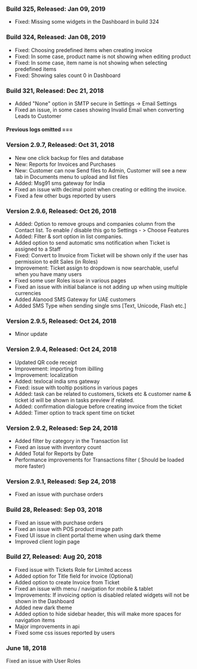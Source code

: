 ### Build 325, Released: Jan 09, 2019
* Fixed: Missing some widgets in the Dashboard in build 324



### Build 324, Released: Jan 08, 2019
* Fixed: Choosing predefined items when creating invoice
* Fixed: In some case, product name is not showing when editing product
* Fixed: In some case, item name is not showing when selecting predefined items
* Fixed: Showing sales count 0 in Dashboard

### Build 321, Released: Dec 21, 2018

* Added "None" option in SMTP secure in Settings → Email Settings
* Fixed an issue, in some cases showing Invalid Email when converting Leads to Customer



#### Previous logs omitted ===


### Version 2.9.7, Released: Oct 31, 2018
* New one click backup for files and database
* New: Reports for Invoices and Purchases
* New: Customer can now Send files to Admin, Customer will see a new tab in Documents menu to upload and list files 
* Added: Msg91 sms gateway for India
* Fixed an issue with decimal point when creating or editing the invoice.
* Fixed a few other bugs reported by users



### Version 2.9.6, Released: Oct 26, 2018
* Added: Option to remove groups and companies column from the Contact list. To enable / disable this go to Settings - > Choose Features
* Added: Filter & sort option in list companies.
* Added option to send automatic sms notification when Ticket is assigned to a Staff
* Fixed: Convert to Invoice from Ticket will be shown only if the user has permission to edit Sales (in Roles)
* Improvement: Ticket assign to dropdown is now searchable, useful when you have many users
* Fixed some user Roles issue in various pages
* Fixed an issue with initial balance is not adding up when using multiple currencies
* Added Alanood SMS Gateway for UAE customers
* Added SMS Type when sending single sms [Text, Unicode, Flash etc.]


### Version 2.9.5, Released: Oct 24, 2018
* Minor update


### Version 2.9.4, Released: Oct 24, 2018
* Updated QR code receipt
* Improvement: importing from ibilling
* Improvement: localization
* Added: texlocal india sms gateway
* Fixed: issue with tooltip positions in various pages
* Added: task can be related to customers, tickets etc & customer name & ticket id will be shown in tasks preview if related.
* Added: confirmation dialogue before creating invoice from the ticket
* Added: Timer option to track spent time on ticket

### Version 2.9.2, Released: Sep 24, 2018
* Added filter by category in the Transaction list
* Fixed an issue with inventory count
* Added Total for Reports by Date
* Performance improvements for Transactions filter ( Should be loaded more faster)

### Version 2.9.1, Released: Sep 24, 2018
* Fixed an issue with purchase orders


### Build 28, Released: Sep 03, 2018
* Fixed an issue with purchase orders
* Fixed an issue with POS product image path
* Fixed UI issue in client portal theme when using dark theme
* Improved client login page



### Build 27, Released: Aug 20, 2018
* Fixed issue with Tickets Role for Limited access
* Added option for Title field for invoice (Optional)
* Added option to create Invoice from Ticket
* Fixed an issue with menu / navigation for mobile & tablet
* Improvements: If invoicing option is disabled related widgets will not be shown in the Dashboard
* Added new dark theme
* Added option to hide sidebar header, this will make more spaces for navigation items
* Major improvements in api
* Fixed some css issues reported by users



### June 18, 2018
Fixed an issue with User Roles


